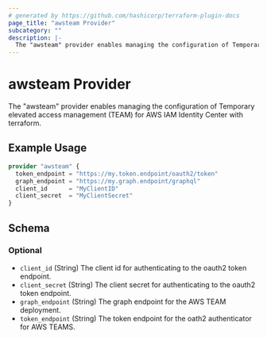 ```yaml
---
# generated by https://github.com/hashicorp/terraform-plugin-docs
page_title: "awsteam Provider"
subcategory: ""
description: |-
  The "awsteam" provider enables managing the configuration of Temporary elevated access management (TEAM) for AWS IAM Identity Center with terraform.
---
```


# awsteam Provider

The "awsteam" provider enables managing the configuration of Temporary elevated access management (TEAM) for AWS IAM Identity Center with terraform.

## Example Usage

```terraform
provider "awsteam" {
  token_endpoint = "https://my.token.endpoint/oauth2/token"
  graph_endpoint = "https://my.graph.endpoint/graphql"
  client_id      = "MyClientID"
  client_secret  = "MyClientSecret"
}
```

<!-- schema generated by tfplugindocs -->
## Schema

### Optional

- `client_id` (String) The client id for authenticating to the oauth2 token endpoint.
- `client_secret` (String) The client secret for authenticating to the oauth2 token endpoint.
- `graph_endpoint` (String) The graph endpoint for the AWS TEAM deployment.
- `token_endpoint` (String) The token endpoint for the oath2 authenticator for AWS TEAMS.
